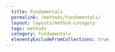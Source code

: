 ```yaml
---
  title: Fundamentals
  permalink: /methods/fundamentals/
  layout: layouts/method-category
  tags: methods
  category: fundamentals
  eleventyExcludeFromCollections: true
---
```

